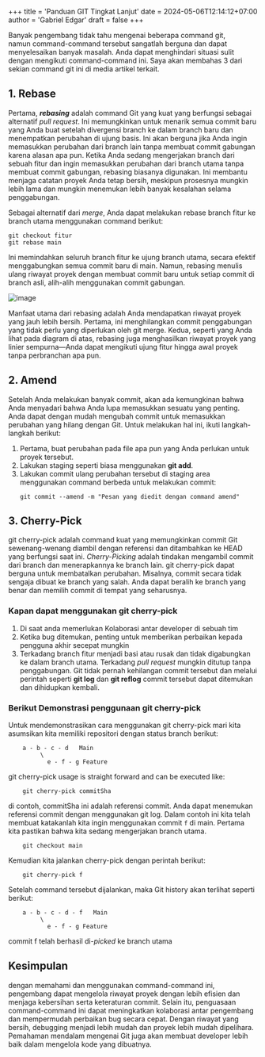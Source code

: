 +++
title = 'Panduan GIT Tingkat Lanjut'
date = 2024-05-06T12:14:12+07:00
author = 'Gabriel Edgar'
draft = false
+++

Banyak pengembang tidak tahu mengenai beberapa command git, namun command-command tersebut sangatlah berguna dan dapat menyelesaikan banyak masalah. Anda dapat menghindari situasi sulit dengan mengikuti command-command ini. Saya akan membahas 3 dari sekian command git ini di media artikel terkait.  

## 1. Rebase
Pertama, ***rebasing*** adalah command Git yang kuat yang berfungsi sebagai alternatif _pull request_. Ini memungkinkan untuk menarik semua commit baru yang Anda buat setelah divergensi branch ke dalam branch baru dan menempatkan perubahan di ujung basis. Ini akan berguna jika Anda ingin memasukkan perubahan dari branch lain tanpa membuat commit gabungan karena alasan apa pun.
Ketika Anda sedang mengerjakan branch dari sebuah fitur dan ingin memasukkan perubahan dari branch utama tanpa membuat commit gabungan, rebasing biasanya digunakan. Ini membantu menjaga catatan proyek Anda tetap bersih, meskipun prosesnya mungkin lebih lama dan mungkin menemukan lebih banyak kesalahan selama penggabungan.

Sebagai alternatif dari _merge_, Anda dapat melakukan rebase branch fitur ke branch utama menggunakan command berikut:
```terminal
git checkout fitur
git rebase main
```
Ini memindahkan seluruh branch fitur ke ujung branch utama, secara efektif menggabungkan semua commit baru di main. Namun, rebasing menulis ulang riwayat proyek dengan membuat commit baru untuk setiap commit di branch asli, alih-alih menggunakan commit gabungan.


![image](https://github.com/nois44/nois44.github.io/assets/94152526/1aed4acb-fc83-4e06-be70-26024b5b9226)


Manfaat utama dari rebasing adalah Anda mendapatkan riwayat proyek yang jauh lebih bersih. Pertama, ini menghilangkan commit penggabungan yang tidak perlu yang diperlukan oleh git merge. Kedua, seperti yang Anda lihat pada diagram di atas, rebasing juga menghasilkan riwayat proyek yang linier sempurna—Anda dapat mengikuti ujung fitur hingga awal proyek tanpa perbranchan apa pun.


## 2. Amend
Setelah Anda melakukan banyak commit, akan ada kemungkinan bahwa Anda menyadari bahwa Anda lupa memasukkan sesuatu yang penting. Anda dapat dengan mudah mengubah commit untuk memasukkan perubahan yang hilang dengan Git.
Untuk melakukan hal ini, ikuti langkah-langkah berikut:

1. Pertama, buat perubahan pada file apa pun yang Anda perlukan untuk proyek tersebut.
2. Lakukan staging seperti biasa menggunakan **git add**.
3. Lakukan commit ulang perubahan tersebut di staging area menggunakan command berbeda untuk melakukan commit:
   ```terminal
   git commit --amend -m "Pesan yang diedit dengan command amend"
   ```


## 3. Cherry-Pick
git cherry-pick adalah command kuat yang memungkinkan commit Git sewenang-wenang diambil dengan referensi dan ditambahkan ke HEAD yang berfungsi saat ini. 
_Cherry-Picking_ adalah tindakan mengambil commit dari branch dan menerapkannya ke branch lain. git cherry-pick dapat berguna untuk membatalkan perubahan. 
Misalnya, commit secara tidak sengaja dibuat ke branch yang salah. Anda dapat beralih ke branch yang benar dan memilih commit di tempat yang seharusnya.

### Kapan dapat menggunakan git cherry-pick
1. Di saat anda memerlukan Kolaborasi antar developer di sebuah tim
2. Ketika bug ditemukan, penting untuk memberikan perbaikan kepada pengguna akhir secepat mungkin
3. Terkadang branch fitur menjadi basi atau rusak dan tidak digabungkan ke dalam branch utama. Terkadang _pull request_ mungkin ditutup tanpa penggabungan. Git tidak pernah kehilangan commit tersebut dan melalui perintah seperti **git log** dan **git reflog** commit tersebut dapat ditemukan dan dihidupkan kembali.

### Berikut Demonstrasi penggunaan git cherry-pick
Untuk mendemonstrasikan cara menggunakan git cherry-pick mari kita asumsikan kita memiliki repositori dengan status branch berikut:

```text
    a - b - c - d   Main
         \
           e - f - g Feature
```

git cherry-pick usage is straight forward and can be executed like:

```text
    git cherry-pick commitSha
```

di contoh, commitSha ini adalah referensi commit. Anda dapat menemukan referensi commit dengan menggunakan git log. Dalam contoh ini kita telah membuat katakanlah kita ingin menggunakan commit `f` di main. Pertama kita pastikan bahwa kita sedang mengerjakan branch utama.

```text
    git checkout main
```

Kemudian kita jalankan cherry-pick dengan perintah berikut:

```text
    git cherry-pick f
```

Setelah command tersebut dijalankan, maka Git history akan terlihat seperti berikut:

```text
    a - b - c - d - f   Main
         \
           e - f - g Feature
```

commit f telah berhasil di-_picked_ ke branch utama


## Kesimpulan
dengan memahami dan menggunakan command-command ini, pengembang dapat mengelola riwayat proyek dengan lebih efisien dan menjaga kebersihan serta keteraturan commit. Selain itu, penguasaan command-command ini dapat meningkatkan kolaborasi antar pengembang dan mempermudah perbaikan bug secara cepat. Dengan riwayat yang bersih, debugging menjadi lebih mudah dan proyek lebih mudah dipelihara. Pemahaman mendalam mengenai Git juga akan membuat developer lebih baik dalam mengelola kode yang dibuatnya.
